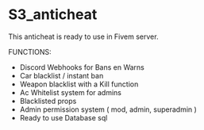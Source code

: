 # S3_anticheat

This anticheat is ready to use in Fivem server.

FUNCTIONS:
- Discord Webhooks for Bans en Warns
- Car blacklist / instant ban
- Weapon blacklist with a Kill function
- Ac Whitelist system for admins
- Blacklisted props
- Admin permission system ( mod, admin, superadmin )
- Ready to use Database sql 
